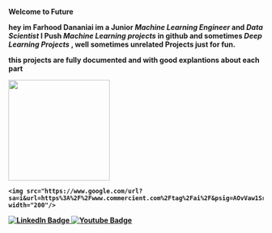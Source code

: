
<b> Welcome to Future <b>
  
  hey im Farhood Dananiai im a Junior <em> Machine Learning Engineer </em> and <em> Data Scientist </em>
  I Push <em> Machine Learning projects </em> in github  and sometimes <em> Deep Learning Projects </em> , well sometimes unrelated Projects just for fun.
  
  this projects are fully documented and with good explantions about each part








<div id="header" align="left">
  <img src="https://img.etimg.com/thumb/msid-80218989,width-1200,height-900,imgsize-820943,resizemode-8,quality-100/prime/technology-and-startups/five-ways-to-make-ai-a-greater-force-for-good-despite-big-techs-excessive-control-over-its-future.jpg" width="200"/>
  
    <img src="https://www.google.com/url?sa=i&url=https%3A%2F%2Fwww.commercient.com%2Ftag%2Fai%2F&psig=AOvVaw1Srm5xoQSvYMuzJ1g0u4cJ&ust=1672827917635000&source=images&cd=vfe&ved=0CBAQjRxqFwoTCOjJ_r6Zq_wCFQAAAAAdAAAAABAl" width="200"/>
  
</div>

  
  <div id="badges">
<a href="https://www.linkedin.com/in/farhood-dananiae-2b22b1229">
    <img src="https://img.shields.io/badge/LinkedIn-blue?style=for-the-badge&logo=linkedin&logoColor=white" alt="LinkedIn Badge"/>
  </a>
<a href="t.me/farhood_d">
    <img src="https://img.shields.io/badge/Telegram-blue?style=for-the-badge&logo=telegram&logoColor=white" alt="Youtube Badge"/>
  </a>
